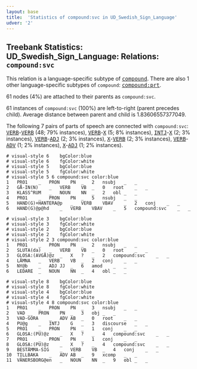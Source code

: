 ```yaml
---
layout: base
title:  'Statistics of compound:svc in UD_Swedish_Sign_Language'
udver: '2'
---
```


## Treebank Statistics: UD_Swedish_Sign_Language: Relations: `compound:svc`

This relation is a language-specific subtype of <tt><a href="swl-dep-compound.html">compound</a></tt>.
There are also 1 other language-specific subtypes of `compound`: <tt><a href="swl-dep-compound-prt.html">compound:prt</a></tt>.

61 nodes (4%) are attached to their parents as `compound:svc`.

61 instances of `compound:svc` (100%) are left-to-right (parent precedes child).
Average distance between parent and child is 1.83606557377049.

The following 7 pairs of parts of speech are connected with `compound:svc`: <tt><a href="swl-pos-VERB.html">VERB</a></tt>-<tt><a href="swl-pos-VERB.html">VERB</a></tt> (48; 79% instances), <tt><a href="swl-pos-VERB.html">VERB</a></tt>-<tt><a href="swl-pos-X.html">X</a></tt> (5; 8% instances), <tt><a href="swl-pos-INTJ.html">INTJ</a></tt>-<tt><a href="swl-pos-X.html">X</a></tt> (2; 3% instances), <tt><a href="swl-pos-VERB.html">VERB</a></tt>-<tt><a href="swl-pos-ADJ.html">ADJ</a></tt> (2; 3% instances), <tt><a href="swl-pos-X.html">X</a></tt>-<tt><a href="swl-pos-VERB.html">VERB</a></tt> (2; 3% instances), <tt><a href="swl-pos-VERB.html">VERB</a></tt>-<tt><a href="swl-pos-ADV.html">ADV</a></tt> (1; 2% instances), <tt><a href="swl-pos-X.html">X</a></tt>-<tt><a href="swl-pos-ADJ.html">ADJ</a></tt> (1; 2% instances).


~~~ conllu
# visual-style 6	bgColor:blue
# visual-style 6	fgColor:white
# visual-style 5	bgColor:blue
# visual-style 5	fgColor:white
# visual-style 5 6 compound:svc	color:blue
1	PRO1	_	PRON	PN	_	2	nsubj	_	_
2	GÅ-IN(N)	_	VERB	VB	_	0	root	_	_
3	KLASS^RUM	_	NOUN	NN	_	2	obl	_	_
4	PRO1	_	PRON	PN	_	5	nsubj	_	_
5	HAND(G)+HANTERA@p	_	VERB	VBAV	_	2	conj	_	_
6	HAND(G)@p@hd	_	VERB	VBAV	_	5	compound:svc	_	_

~~~


~~~ conllu
# visual-style 3	bgColor:blue
# visual-style 3	fgColor:white
# visual-style 2	bgColor:blue
# visual-style 2	fgColor:white
# visual-style 2 3 compound:svc	color:blue
1	PRO1	_	PRON	PN	_	2	nsubj	_	_
2	SLUTA(da)	_	VERB	VB	_	0	root	_	_
3	GLOSA:(AVGÅ)@z	_	X	?	_	2	compound:svc	_	_
4	LÄMNA	_	VERB	VB	_	2	conj	_	_
5	NY@b	_	ADJ	JJ	_	6	amod	_	_
6	LEDARE	_	NOUN	NN	_	4	obl	_	_

~~~


~~~ conllu
# visual-style 8	bgColor:blue
# visual-style 8	fgColor:white
# visual-style 4	bgColor:blue
# visual-style 4	fgColor:white
# visual-style 4 8 compound:svc	color:blue
1	PRO1	_	PRON	PN	_	3	nsubj	_	_
2	VAD	_	PRON	PN	_	3	obj	_	_
3	VAD-GÖRA	_	ADV	AB	_	0	root	_	_
4	PU@g	_	INTJ	G	_	3	discourse	_	_
5	PRO1	_	PRON	PN	_	1	conj	_	_
6	GLOSA:(PU)@z	_	X	?	_	4	compound:svc	_	_
7	PRO1	_	PRON	PN	_	1	conj	_	_
8	GLOSA:(PU)@z	_	X	?	_	4	compound:svc	_	_
9	BESTÄMMA-SIG	_	VERB	VB	_	4	conj	_	_
10	TILLBAKA	_	ADV	AB	_	9	xcomp	_	_
11	VÄNERSBORG@en	_	NOUN	NN	_	9	obl	_	_

~~~


